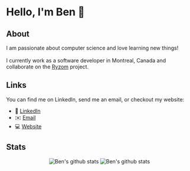 # Hello, I'm Ben 👋

## About
I am passionate about computer science and love learning new things! <br><br>I currently work as a software developer in Montreal, Canada and collaborate on the [Ryzom](https://gitlab.com/ryzom) project. 
 
 ## Links
You can find me on LinkedIn, send me an email, or checkout my website:
* 👔 [LinkedIn](https://www.linkedin.com/in/benjamin-saine)
* ✉️ [Email](mailto:bensaine09@gmail.com)
* 💻 [Website](https://bensaine.com)

## Stats
<div align="center">
  <img align="top" src="https://github-readme-stats.vercel.app/api?username=bensaine&count_private=true&theme=github_dark&show_icons=true" alt="Ben's github stats" style="max-width:100%;">
<img align="top" src="https://github-readme-stats.vercel.app/api/top-langs/?username=bensaine&layout=compact&theme=github_dark" alt="Ben's github stats" style="max-width:100%;">
 </div>
